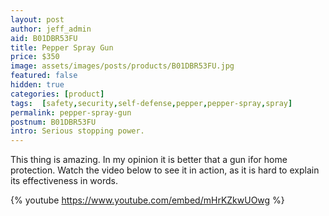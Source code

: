 ```yaml
---
layout: post
author: jeff_admin
aid: B01DBR53FU
title: Pepper Spray Gun
price: $350
image: assets/images/posts/products/B01DBR53FU.jpg
featured: false
hidden: true
categories: [product]
tags:  [safety,security,self-defense,pepper,pepper-spray,spray]
permalink: pepper-spray-gun
postnum: B01DBR53FU
intro: Serious stopping power.
---
```

This thing is amazing.  In my opinion it is better that a gun ifor home protection.  Watch the video below to see it in action, as it is hard to explain its effectiveness in words.

{% youtube https://www.youtube.com/embed/mHrKZkwUOwg %}
